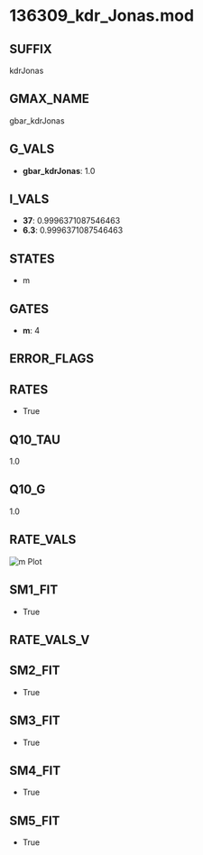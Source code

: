 # 136309_kdr_Jonas.mod

## SUFFIX

kdrJonas

## GMAX_NAME

gbar_kdrJonas

## G_VALS

- **gbar_kdrJonas**: 1.0

## I_VALS

- **37**: 0.9996371087546463
- **6.3**: 0.9996371087546463

## STATES

- m

## GATES

- **m**: 4

## ERROR_FLAGS


## RATES

- True

## Q10_TAU

1.0

## Q10_G

1.0

## RATE_VALS

![m Plot](/Users/pbozelos/Dropbox/icg-Chai-Panos/supermodels/output_markdown_files/K/136309_kdr_Jonas.mod/images/m.png)

## SM1_FIT

- True

## RATE_VALS_V

## SM2_FIT

- True

## SM3_FIT

- True

## SM4_FIT

- True

## SM5_FIT

- True

